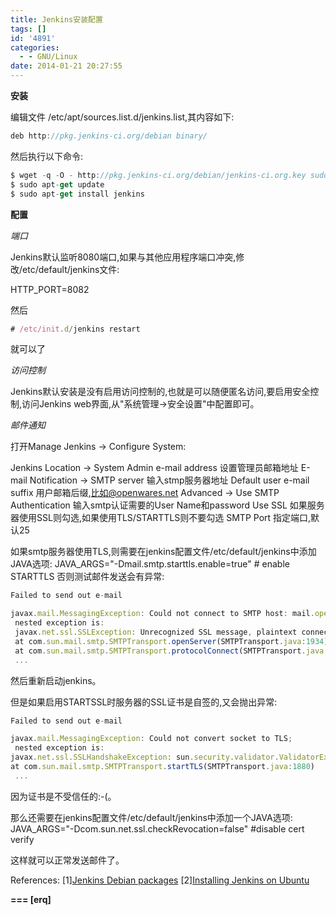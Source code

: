 ```yaml
---
title: Jenkins安装配置
tags: []
id: '4891'
categories:
  - - GNU/Linux
date: 2014-01-21 20:27:55
---
```



<!-- more -->
**安装**

编辑文件 /etc/apt/sources.list.d/jenkins.list,其内容如下:
```js
deb http://pkg.jenkins-ci.org/debian binary/
```
然后执行以下命令:
```js
$ wget -q -O - http://pkg.jenkins-ci.org/debian/jenkins-ci.org.key sudo apt-key add -
$ sudo apt-get update
$ sudo apt-get install jenkins
```

**配置**

_端口_

Jenkins默认监听8080端口,如果与其他应用程序端口冲突,修改/etc/default/jenkins文件:

HTTP_PORT=8082

然后
```js
# /etc/init.d/jenkins restart
```
就可以了

_访问控制_

Jenkins默认安装是没有启用访问控制的,也就是可以随便匿名访问,要启用安全控制,访问Jenkins web界面,从"系统管理->安全设置"中配置即可。

_邮件通知_

打开Manage Jenkins -> Configure System:

Jenkins Location -> System Admin e-mail address 设置管理员邮箱地址
E-mail Notification -> SMTP server 输入stmp服务器地址
Default user e-mail suffix 用户邮箱后缀,比如@openwares.net
Advanced -> Use SMTP Authentication 输入smtp认证需要的User Name和password
Use SSL 如果服务器使用SSL则勾选,如果使用TLS/STARTTLS则不要勾选
SMTP Port 指定端口,默认25

如果smtp服务器使用TLS,则需要在jenkins配置文件/etc/default/jenkins中添加JAVA选项:
JAVA_ARGS="-Dmail.smtp.starttls.enable=true" # enable STARTTLS
否则测试邮件发送会有异常:
```js
Failed to send out e-mail

javax.mail.MessagingException: Could not connect to SMTP host: mail.openwares.net, port: 25; 
 nested exception is: 
 javax.net.ssl.SSLException: Unrecognized SSL message, plaintext connection?
 at com.sun.mail.smtp.SMTPTransport.openServer(SMTPTransport.java:1934)
 at com.sun.mail.smtp.SMTPTransport.protocolConnect(SMTPTransport.java:638)
 ...
```
然后重新启动jenkins。

但是如果启用STARTSSL时服务器的SSL证书是自签的,又会抛出异常:
```js
Failed to send out e-mail

javax.mail.MessagingException: Could not convert socket to TLS;
 nested exception is:
javax.net.ssl.SSLHandshakeException: sun.security.validator.ValidatorException: PKIX path building failed: sun.security.provider.certpath.SunCertPathBuilderException: unable to find valid certification path to requested target
at com.sun.mail.smtp.SMTPTransport.startTLS(SMTPTransport.java:1880)
 ...
```
因为证书是不受信任的:-(。

那么还需要在jenkins配置文件/etc/default/jenkins中添加一个JAVA选项:
JAVA_ARGS="-Dcom.sun.net.ssl.checkRevocation=false" #disable cert verify

这样就可以正常发送邮件了。

References:
\[1\][Jenkins Debian packages](http://pkg.jenkins-ci.org/debian/)
\[2\][Installing Jenkins on Ubuntu](https://wiki.jenkins-ci.org/display/JENKINS/Installing+Jenkins+on+Ubuntu)

**\===
\[erq\]**